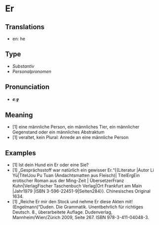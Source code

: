 # Er
## Translations
- en: he
## Type
- _Substantiv_
- _Personalpronomen_
## Pronunciation
- **_eːɐ̯_**
## Meaning
- [1] eine männliche Person, ein männliches Tier, ein männlicher Gegenstand oder ein männliches Abstraktum
- [1] veraltet, kein Plural: Anrede an eine männliche Person
## Examples
- [1] Ist dein Hund ein Er oder eine Sie?
- [1] „Gesprächsstoff war natürlich ein gewisser Er.“<ref>{{Literatur |Autor Li Yü|TitelJou Pu Tuan (Andachtsmatten aus Fleisch)| TitelErgEin erotischer Roman aus der Ming-Zeit | ÜbersetzerFranz Kuhn|VerlagFischer Taschenbuch Verlag|Ort Frankfurt am Main |Jahr1979 |ISBN 3-596-22451-9|Seiten284}}. Chinesisches Original 1634.</ref>
- [1] „Reiche Er mir den Stock und nehme Er diese Akten mit! (Engelmann)“<ref>Duden. Die Grammatik. Unentbehrlich für richtiges Deutsch. 8., überarbeitete Auflage. Dudenverlag, Mannheim/Wien/Zürich 2009, Seite 267. ISBN 978-3-411-04048-3.</ref>
